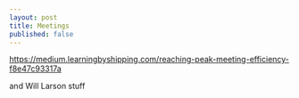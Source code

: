 ```yaml
---
layout: post
title: Meetings
published: false
---
```

https://medium.learningbyshipping.com/reaching-peak-meeting-efficiency-f8e47c93317a

and Will Larson stuff
